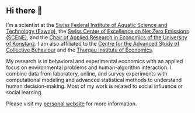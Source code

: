 ## Hi there 👋

I’m a scientist at the [Swiss Federal Institute of Aquatic Science and Technology (Eawag)](https://www.eawag.ch/en/), the [Swiss Center of Excellence on Net Zero Emissions (SCENE)](https://www.scene-project.ch/), and the [Chair of Applied Research in Economics of the University of Konstanz](https://www.wiwi.uni-konstanz.de/fischbacher/fischbacher/). I am also affiliated to the [Centre for the Advanced Study of Collective Behaviour](https://www.exc.uni-konstanz.de/collective-behaviour/) and the [Thurgau Institute of Economics](https://www.twi-kreuzlingen.ch/en/).

My research is in behavioral and experimental economics with an applied focus on environmental problems and human-algorithm interaction. I combine data from laboratory, online, and survey experiments with computational modeling and advanced statistical methods to understand human decision-making. Most of my work is related to social influence or social learning.

Please visit my [personal website](https://fdvorak.com) for more information.

<!--
**fdvorak/fdvorak** is a ✨ _special_ ✨ repository because its `README.md` (this file) appears on your GitHub profile.

Here are some ideas to get you started:

- 🔭 I’m currently working on ...
- 🌱 I’m currently learning ...
- 👯 I’m looking to collaborate on ...
- 🤔 I’m looking for help with ...
- 💬 Ask me about ...
- 📫 How to reach me: ...
- 😄 Pronouns: ...
- ⚡ Fun fact: ...
-->
